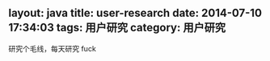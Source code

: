 layout: java
title: user-research
date: 2014-07-10 17:34:03
tags: 用户研究
category: 用户研究
---


研究个毛线，每天研究 fuck
